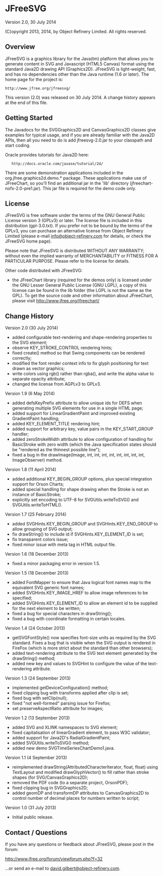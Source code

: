 JFreeSVG
========

Version 2.0, 30 July 2014

(C)opyright 2013, 2014, by Object Refinery Limited.  All rights reserved.


Overview
--------
JFreeSVG is a graphics library for the Java(tm) platform that allows you to generate content in SVG and Javascript (HTML5 Canvas) format using the standard Java2D drawing API (Graphics2D).  JFreeSVG is light-weight, fast, and has no dependencies other than the Java runtime (1.6 or later).  The home page for the project is:

    http://www.jfree.org/jfreesvg/

This version (2.0) was released on 30 July 2014.  A change history appears at the end of this file.


Getting Started
---------------
The Javadocs for the SVGGraphics2D and CanvasGraphics2D classes give examples for typical usage, and if you are already familiar with the Java2D APIs, then all you need to do is add jfreesvg-2.0.jar to your classpath and start coding.

Oracle provides tutorials for Java2D here:

       http://docs.oracle.com/javase/tutorial/2d/

There are some demonstration applications included in the org.jfree.graphics2d.demo.* package.  These applications make use of JFreeChart, so you'll find an additional jar in the 'lib' directory (jfreechart-nofx-2.0-pre1.jar).  This jar file is required for the demo code only.


License
-------
JFreeSVG is free software under the terms of the GNU General Public License version 3 (GPLv3) or later.  The license file is included in this distribution (gpl-3.0.txt).  If you prefer not to be bound by the terms of the GPLv3, you can purchase an alternative license from Object Refinery Limited (please e-mail info@object-refinery.com for details, or check the JFreeSVG home page).

Please note that JFreeSVG is distributed WITHOUT ANY WARRANTY; without even the implied warranty of MERCHANTABILITY or FITNESS FOR A PARTICULAR PURPOSE.  Please refer to the license for details.

Other code distributed with JFreeSVG:

- the JFreeChart library (required for the demos only) is licensed under the GNU Lesser General Public License (GNU LGPL), a copy of this license can be found in the lib folder (the LGPL is not the same as the GPL).  To get the source code and other information about JFreeChart, please visit http://www.jfree.org/jfreechart/ 


Change History
--------------

Version 2.0 (30 July 2014)
- added configurable text-rendering and shape-rendering properties to the SVG element;
- observe KEY_STROKE_CONTROL rendering hints;
- fixed create() method so that Swing components can be rendered correctly;
- modified the font render context info to fix glyph positioning for text drawn as vector graphics;
- write colors using rgb() rather than rgba(), and write the alpha value to separate opacity attribute; 
- changed the license from AGPLv3 to GPLv3.


Version 1.9 (6 May 2014) 
- added defsKeyPrefix attribute to allow unique ids for DEFS when generating multiple SVG elements for use in a single HTML page;
- added support for LinearGradientPaint and improved existing GradientPaint handling;
- added KEY_ELEMENT_TITLE rendering hint;
- added support for arbitrary key, value pairs in the KEY_START_GROUP handler;
- added zeroStrokeWidth attribute to allow configuration of handling for BasicStroke with zero width (which the Java specification states should be "rendered as the thinnest possible line");
- fixed a bug in the drawImage(Image, int, int, int, int, int, int, int, int, ImageObserver) method.


Version 1.8 (11 April 2014)
- added additional KEY_BEGIN_GROUP options, plus special integration support for Orson Charts;
- added special handling for shape drawing when the Stroke is not an instance of BasicStroke;
- explicitly set encoding to UTF-8 for SVGUtils.writeToSVG() and SVGUtils.writeToHTML().


Version 1.7 (25 February 2014)
- added SVGHints.KEY_BEGIN_GROUP and SVGHints.KEY_END_GROUP to allow grouping of SVG output;
- fix drawString() to include id if SVGHints.KEY_ELEMENT_ID is set;
- fix transparent colors issue;
- fixed minor issue with meta tag in HTML output file.


Version 1.6 (18 December 2013)
- fixed a minor packaging error in version 1.5.


Version 1.5 (18 December 2013)
- added FontMapper to ensure that Java logical font names map to the equivalent SVG generic font names;
- added SVGHints.KEY_IMAGE_HREF to allow image references to be specified;
- added SVGHints.KEY_ELEMENT_ID to allow an element id to be supplied for the next element to be written;
- fixed a bug for special characters in drawString();
- fixed a bug with coordinate formatting in certain locales.


Version 1.4 (24 October 2013)
- getSVGFontStyle() now specifies font-size units as required by the SVG standard. Fixes a bug that is visible when the SVG output is rendered in FireFox (which is more strict about the standard than other browsers);
- added text-rendering attribute to the SVG text element generated by the drawString() method;
- added new key and values to SVGHint to configure the value of the text-rendering attribute.


Version 1.3 (24 September 2013)
- implemented getDeviceConfiguration() method;
- fixed clipping bug with transforms applied after clip is set;
- fixed bug with setClip(null);
- fixed "not well-formed" parsing issue for Firefox;
- set preserveAspectRatio attribute for images;


Version 1.2 (13 September 2013)
- added SVG and XLINK namespaces to SVG element;
- fixed capitalisation of linearGradient element, to pass W3C validator;
- added support for Java2D's RadialGradientPaint;
- added SVGUtils.writeToSVG() method; 
- added new demo SVGTimeSeriesChartDemo1.java.


Version 1.1 (4 September 2013)
- reimplemented drawString(AttributedCharacterIterator, float, float) using TextLayout and modified drawGlyphVector() to fill rather than stroke shapes (for SVG/CanvasGraphics2D);
- removed the PDF code (to a separate project, OrsonPDF);
- fixed clipping bug in SVGGraphics2D;
- added geomDP and transformDP attributes to CanvasGraphics2D to control number of decimal places for numbers written to script; 


Version 1.0 (31 July 2013)
- Initial public release.


Contact / Questions
-------------------
If you have any questions or feedback about JFreeSVG, please post in the forum:

http://www.jfree.org/forum/viewforum.php?f=32

...or send an e-mail to david.gilbert@object-refinery.com.
